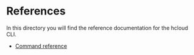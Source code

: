 # References

In this directory you will find the reference documentation for the hcloud CLI.

- [Command reference](hcloud.md)
